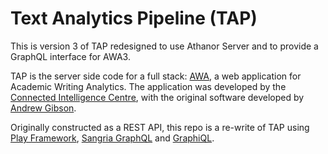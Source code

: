 # Text Analytics Pipeline (TAP)

This is version 3 of TAP redesigned to use Athanor Server and to provide a GraphQL interface for AWA3.

TAP is the server side code for a full stack: [AWA](http://awa.uts.edu.au), a web application for Academic Writing Analytics. The application was developed by the [Connected Intelligence Centre](http://utscic.edu.au), with the original software developed by [Andrew Gibson](http://GitHub.com/andrewresearch).
 
 Originally constructed as a REST API, this repo is a re-write of TAP using [Play Framework](https://www.playframework.com), [Sangria GraphQL](http://sangria-graphql.org) and [GraphiQL](https://github.com/graphql/graphiql).


